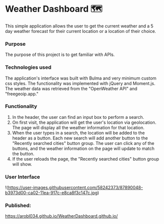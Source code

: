 # Weather Dashboard :world_map:

This simple application allows the user to get the current weather and a 5 day weather forecast for their current location or a location of their choice.

### Purpose

The purpose of this project is to get familiar with APIs.

### Technologies used

The application's interface was built with Bulma and very minimum custom css styles. The functionality was implemented with jQuery and Moment.js. The weather data was retrieved from the "OpenWeather API" and "freegeoip.app."

### Functionality

1. In the header, the user can find an input box to perform a search.
2. On first visit, the application will get the user's location via geolocation. The page will display all the weather information for that location.
3. When the user types in a search, the location will be added to the header as a button. Each new search will add another button to the "Recently searched cities" button group. The user can click any of the buttons, and the weather information on the page will update to match the button.
4. If the user reloads the page, the "Recently searched cities" button group will show.

### User Interface
!(https://user-images.githubusercontent.com/58242373/87890048-b3973d00-ca02-11ea-917c-e8ca8f3c147c.jpg)


### Published:
<https://arobl034.github.io/WeatherDashboard.github.io/>
